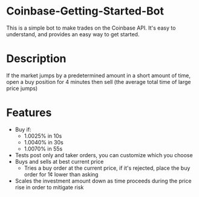 # Coinbase-Getting-Started-Bot
This is a simple bot to make trades on the Coinbase API. It's easy to understand, and provides an easy way to get started.
# Description
If the market jumps by a predetermined amount in a short amount of time, open a buy position for 4 minutes then sell (the average total time of large price jumps)
# Features
- Buy if:
  - 1.0025% in 10s
  - 1.0040% in 30s
  - 1.0070% in 55s
- Tests post only and taker orders, you can customize which you choose 
- Buys and sells at best current price 
  - Tries a buy order at the current price, if it's rejected, place the buy order for 1¢ lower than asking 
- Scales the investment amount down as time proceeds during the price rise in order to mitigate risk 
